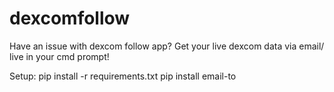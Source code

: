 # dexcomfollow
Have an issue with dexcom follow app? Get your live dexcom data via email/ live in your cmd prompt! 


Setup:
	pip install -r requirements.txt
	pip install email-to
